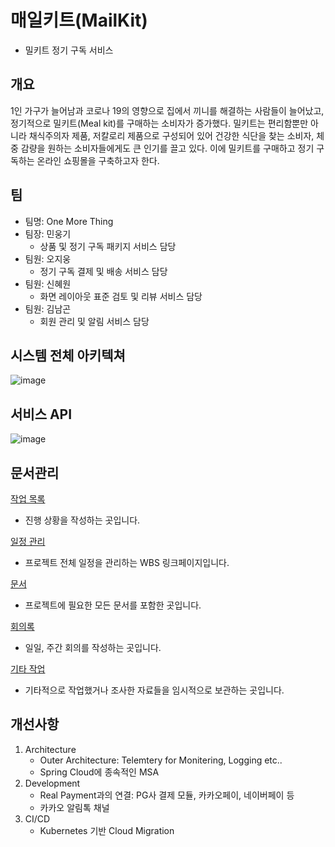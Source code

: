 # 매일키트(MailKit)
* 밀키트 정기 구독 서비스

## 개요
1인 가구가 늘어남과 코로나 19의 영향으로 집에서 끼니를 해결하는 사람들이 늘어났고, 정기적으로 밀키트(Meal kit)를 구매하는 소비자가 증가했다. 밀키트는 편리함뿐만 아니라 채식주의자 제품, 저칼로리 제품으로 구성되어 있어 건강한 식단을 찾는 소비자, 체중 감량을 원하는 소비자들에게도 큰 인기를 끌고 있다. 이에 밀키트를 구매하고 정기 구독하는 온라인 쇼핑몰을 구축하고자 한다.

## 팀
- 팀명: One More Thing
- 팀장: 민웅기
    - 상품 및 정기 구독 패키지 서비스 담당
- 팀원: 오지웅
    - 정기 구독 결제 및 배송 서비스 담당
- 팀원: 신혜원
    - 화면 레이아웃 표준 검토 및 리뷰 서비스 담당
- 팀원: 김남곤
    - 회원 관리 및 알림 서비스 담당

## 시스템 전체 아키텍쳐
![image](https://user-images.githubusercontent.com/32921225/143766905-95456e05-41ee-4790-9642-ad57340e7c78.png)


## 서비스 API
![image](https://user-images.githubusercontent.com/32921225/143767083-9ef1ce70-196c-432f-99d0-81ea70d05709.png)


## 문서관리
[작업 목록](https://www.notion.so/89ce9e72a6914ccfafd1e3c552f7cdbe)
- 진행 상황을 작성하는 곳입니다.

[일정 관리](https://www.notion.so/8e915e8d22dc4c5fa8ea8bbad5aec9a1)
- 프로젝트 전체 일정을 관리하는 WBS 링크페이지입니다.

[문서](https://www.notion.so/da22ed50af8a46c7904e32ad7e5249ba)
- 프로젝트에 필요한 모든 문서를 포함한 곳입니다.

[회의록](https://www.notion.so/419f53ee5d344b8e937d1f4c29019ddd)
- 일일, 주간 회의를 작성하는 곳입니다.

[기타 작업](https://www.notion.so/7f79b14c00154d7bb6c3ccb69f7ff5a3)
- 기타적으로 작업했거나 조사한 자료들을 임시적으로 보관하는 곳입니다.

## 개선사항
1.  Architecture
    - Outer Architecture: Telemtery for Monitering, Logging etc..
    - Spring Cloud에 종속적인 MSA
2.  Development
    - Real Payment과의 연결: PG사 결제 모듈, 카카오페이, 네이버페이 등
    - 카카오 알림톡 채널
3.  CI/CD
    - Kubernetes 기반 Cloud Migration
